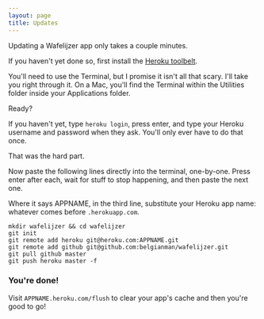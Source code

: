 ```yaml
---
layout: page
title: Updates
---
```


Updating a Wafelijzer app only takes a couple minutes.

If you haven't yet done so, first install the [Heroku toolbelt](https://toolbelt.heroku.com/).

You'll need to use the Terminal, but I promise it isn't all that scary. I'll take you right through it. On a Mac, you'll find the Terminal within the Utilities folder inside your Applications folder.

Ready?

If you haven't yet, type `heroku login`, press enter, and type your Heroku username and password when they ask. You'll only ever have to do that once.

That was the hard part.

Now paste the following lines directly into the terminal, one-by-one. Press enter after each, wait for stuff to stop happening, and then paste the next one.

Where it says APPNAME, in the third line, substitute your Heroku app name: whatever comes before `.herokuapp.com`.

    mkdir wafelijzer && cd wafelijzer
    git init
    git remote add heroku git@heroku.com:APPNAME.git
    git remote add github git@github.com:belgianman/wafelijzer.git
    git pull github master
    git push heroku master -f


### You're done!

Visit `APPNAME.heroku.com/flush` to clear your app's cache and then you're good to go!
